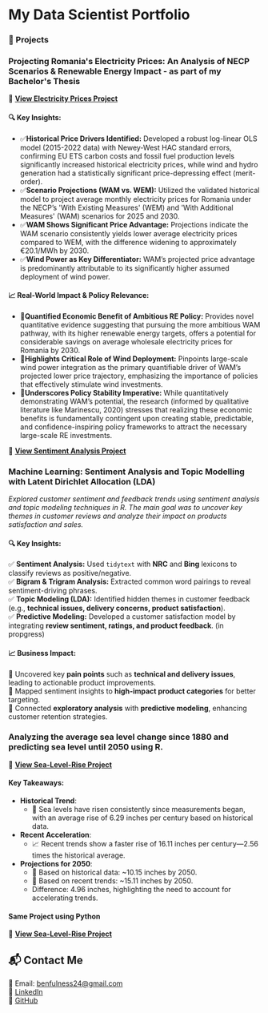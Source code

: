# My Data Scientist Portfolio

### 📝 Projects
### **Projecting Romania's Electricity Prices: An Analysis of NECP Scenarios & Renewable Energy Impact** - as part of my Bachelor's Thesis
🔗 **[View Electricity Prices Project](projects/REI-Impact-and-Electricity-Prices.html)**

#### 🔍 **Key Insights:**
- ✅**Historical Price Drivers Identified:** Developed a robust log-linear OLS model (2015-2022 data) with Newey-West HAC standard errors, confirming EU ETS carbon costs and fossil fuel production levels significantly increased historical electricity prices, while wind and hydro generation had a statistically significant price-depressing effect (merit-order).
- ✅**Scenario Projections (WAM vs. WEM):** Utilized the validated historical model to project average monthly electricity prices for Romania under the NECP’s 'With Existing Measures' (WEM) and 'With Additional Measures' (WAM) scenarios for 2025 and 2030.
- ✅**WAM Shows Significant Price Advantage:** Projections indicate the WAM scenario consistently yields lower average electricity prices compared to WEM, with the difference widening to approximately €20.1/MWh by 2030.
- ✅**Wind Power as Key Differentiator:** WAM’s projected price advantage is predominantly attributable to its significantly higher assumed deployment of wind power.

#### 📈 **Real-World Impact & Policy Relevance:**
- 📌**Quantified Economic Benefit of Ambitious RE Policy:** Provides novel quantitative evidence suggesting that pursuing the more ambitious WAM pathway, with its higher renewable energy targets, offers a potential for considerable savings on average wholesale electricity prices for Romania by 2030.
- 📌**Highlights Critical Role of Wind Deployment:** Pinpoints large-scale wind power integration as the primary quantifiable driver of WAM’s projected lower price trajectory, emphasizing the importance of policies that effectively stimulate wind investments.
- 📌**Underscores Policy Stability Imperative:** While quantitatively demonstrating WAM’s potential, the research (informed by qualitative literature like Marinescu, 2020) stresses that realizing these economic benefits is fundamentally contingent upon creating stable, predictable, and confidence-inspiring policy frameworks to attract the necessary large-scale RE investments.

  
🔗 **[View Sentiment Analysis Project](projects/Sentiment-Analysis---Topic-Modelling.html)**
### **Machine Learning: Sentiment Analysis and Topic Modelling with Latent Dirichlet Allocation (LDA)**

*Explored customer sentiment and feedback trends using sentiment analysis and topic modeling techniques in R. The main goal was to uncover key themes in customer reviews and analyze their impact on products satisfaction and sales.*

#### 🔍 **Key Insights:**  
✅ **Sentiment Analysis:** Used `tidytext` with **NRC** and **Bing** lexicons to classify reviews as positive/negative.  
✅ **Bigram & Trigram Analysis:** Extracted common word pairings to reveal sentiment-driving phrases.  
✅ **Topic Modeling (LDA):** Identified hidden themes in customer feedback (e.g., **technical issues, delivery concerns, product satisfaction**).  
✅ **Predictive Modeling:** Developed a customer satisfaction model by integrating **review sentiment, ratings, and product feedback**. (in propgress) 

#### 📈 **Business Impact:**  
📌 Uncovered key **pain points** such as **technical and delivery issues**, leading to actionable product improvements.  
📌 Mapped sentiment insights to **high-impact product categories** for better targeting.  
📌 Connected **exploratory analysis** with **predictive modeling**, enhancing customer retention strategies.  

### **Analyzing the average sea level change since 1880 and predicting sea level until 2050 using R.**
🔗 **[View Sea-Level-Rise Project](projects/Sea-Level-Rise.html)**
#### **Key Takeaways:**
- **Historical Trend**:
  - 🌊 Sea levels have risen consistently since measurements began, with an average rise of 6.29 inches per century based on historical data.
- **Recent Acceleration**:
  - 📈 Recent trends show a faster rise of 16.11 inches per century—2.56 times the historical average.
- **Projections for 2050**:
  - 📅 Based on historical data: ~10.15 inches by 2050.
  - 📅 Based on recent trends: ~15.11 inches by 2050.
  - Difference: 4.96 inches, highlighting the need to account for accelerating trends.

#### **Same Project using Python**
🔗 **[View Sea-Level-Rise Project](projects/Sea_Level_Rise.html)**

## 📬 Contact Me  
📩 Email: benfulness24@gmail.com  
🔗 [LinkedIn](https://www.linkedin.com/in/flaviusben)  
🔗 [GitHub](https://github.com/Flaviusben)  
